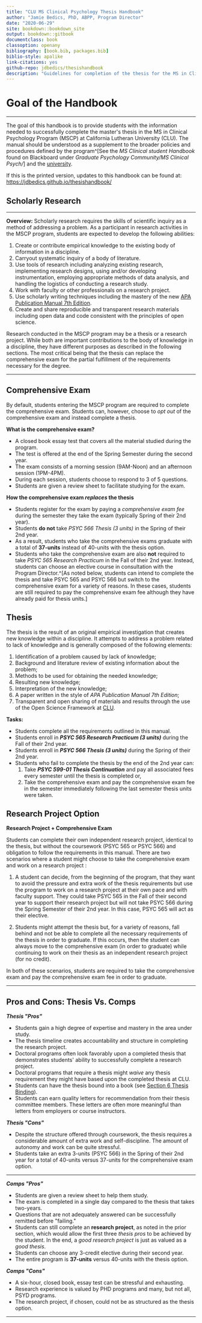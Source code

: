 ```yaml
--- 
title: "CLU MS Clinical Psychology Thesis Handbook"
author: "Jamie Bedics, PhD, ABPP, Program Director"
date: "2020-06-29"
site: bookdown::bookdown_site
output: bookdown::gitbook
documentclass: book
classoption: openany
bibliography: [book.bib, packages.bib]
biblio-style: apalike
link-citations: yes
github-repo: jdbedics/thesishandbook
description: "Guidelines for completion of the thesis for the MS in Clinical Psychology Program at CLU."
---
```


# Goal of the Handbook

___

The goal of this handbook is to provide students with the information needed to successfully complete the master's thesis in the MS in Clinical Psychology Program (MSCP) at California Lutheran University (CLU). The manual should be understood as a supplement to the broader policies and procedures defined by the program^[See the _MS Clinical student Handbook_ found on Blackboard under _Graduate Psychology Community/MS Clinical Psych/_] and the [university](https://www.callutheran.edu/students/student-conduct/student-handbook.html). 

If this is the printed version, updates to this handbook can be found at: https://jdbedics.github.io/thesishandbook/


## Scholarly Research

___

**Overview:** Scholarly research requires the skills of scientific inquiry as a method of addressing a problem. As a participant in research activities in the MSCP program, students are expected to develop the following abilities:

  1. Create or contribute empirical knowledge to the existing body of information in a discipline.
  2. Carryout systematic inquiry of a body of literature.
  3. Use tools of research including analyzing existing research, implementing research designs, using and/or developing instrumentation, employing appropriate methods of data analysis, and handling the logistics of conducting a research study.
  4. Work with faculty or other professionals on a research project.
  5. Use scholarly writing techniques including the mastery of the new [APA Publication Manual 7th Edition](https://apastyle.apa.org/products/publication-manual-7th-edition/).
  6. Create and share reproducible and transparent research materials including open data and code consistent with the principles of open science. 

Research conducted in the MSCP program may be a thesis or a research project. While both are important contributions to the body of knowledge in a discipline, they have different purposes as described in the following sections.  The most critical being that the thesis can replace the comprehensive exam for the partial fulfillment of the requirements necessary for the degree.


___

## Comprehensive Exam


By default, students entering the MSCP program are required to complete the comprehensive exam.  Students can, however, choose to _opt out_ of the comprehensive exam and instead complete a thesis.

**What is the comprehensive exam?**

  * A closed book essay test that covers all the material studied during the program.  
  * The test is offered at the end of the Spring Semester during the second year. 
  * The exam consists of a morning session (9AM-Noon) and an afternoon session (1PM-4PM).
  * During each session, students choose to respond to 3 of 5 questions.
  * Students are given a review sheet to facilitate studying for the exam. 
  
  
**How the comprehensive exam *replaces* the thesis**
    
  * Students register for the exam by paying a *comprehensive exam fee* during the semester they take the exam (typically Spring of their 2nd year).
  * Students **do not** take *PSYC 566 Thesis (3 units)* in the Spring of their 2nd year.  
  * As a result, students who take the comprehensive exams graduate with a total of **37-units** 
    instead of 40-units with the thesis option.
  * Students who take the comprehensive exam are also **not** required to take *PSYC 565 Research Practicum* in the Fall of their 2nd year.  Instead, students can choose an elective course in consultation with the Program Director.^[As noted below, students can intend to complete the thesis and take PSYC 565 and PSYC 566 but switch to the comprehensive exam for a variety of reasons.  In these cases, students are still required to pay the comprehensive exam fee although they have already paid for thesis units.] 




## Thesis

The thesis is the result of an original empirical investigation that creates new knowledge within a discipline. It attempts to address a problem related to lack of knowledge and is generally composed of the following elements:

  1. Identification of a problem caused by lack of knowledge;
  2. Background and literature review of existing information about the problem; 
  3. Methods to be used for obtaining the needed knowledge;
  4. Resulting new knowledge;
  5. Interpretation of the new knowledge;
  6. A paper written in the style of _APA Publication Manual 7th Edition_;
  6. Transparent and open sharing of materials and results through the use of the Open Science Framework at [CLU](https://accounts.osf.io/login?campaign=institution&service=https%3A%2F%2Fosf.io%2Flogin%2F%3Fnext%3Dhttps%253A%252F%252Fosf.io%252F).

**Tasks:**

  * Students complete all the requirements outlined in this manual.
  * Students enroll in ***PSYC 565 Research Practicum (3 units)*** during the Fall of their 2nd year.
  * Students enroll in ***PSYC 566 Thesis (3 units)*** during the Spring of their 2nd year.
  * Students who fail to complete the thesis by the end of the 2nd year can:
    1. Take ***PSYC 599-01 Thesis Continuation*** and pay all associated fees every semester until the thesis is completed or,
    2. Take the comprehensive exam and pay the comprehensive exam fee in the semester immediately following the last semester thesis units were taken. 



## Research Project Option

**Research Project + Comprehensive Exam** 

Students can complete their own independent research project, identical to the thesis, but without the coursework (PSYC 565 or PSYC 566) and obligation to follow the requirements in this manual.  There are two scenarios where a student might choose to take the comprehensive exam and work on a research project :

  1. A student can decide, from the beginning of the program, that they want to avoid the pressure and extra work of the thesis requirements but use the program to work on a research project at their own pace and with faculty support.  They could take PSYC 565 in the Fall of their second year to support their research project but will not take PSYC 566 during the Spring Semester of their 2nd year.  In this case, PSYC 565 will act as their elective. 
  
  2. Students might attempt the thesis but, for a variety of reasons, fall behind and not be able to complete all the necessary requirements of the thesis in order to graduate. If this occurs, then the student can always move to the comprehensive exam (in order to graduate) while continuing to work on their thesis as an independent research project (for no credit).  
    
In both of these scenarios, students are required to take the comprehensive exam and pay the comprehensive exam fee in order to graduate.  

___

## Pros and Cons: Thesis Vs. Comps

***Thesis "Pros"***
  
  * Students gain a high degree of expertise and mastery in the area under study.
  * The thesis timeline creates accountability and structure in completing the research project.
  * Doctoral programs often look favorably upon a completed thesis that demonstrates students' ability to successfully complete a research project.
  * Doctoral programs that require a thesis might *waive* any thesis requirement they might have based upon the completed thesis at CLU.
  * Students can have the thesis bound into a book (see [Section 6 Thesis Binding](#binding)).
  * Students can earn quality letters for recommendation from their thesis committee members. These letters are often more meaningful than letters from employers or course instructors. 

***Thesis "Cons"***
  
  * Despite the structure offered through coursework, the thesis requires a considerable amount of extra work and self-discipline. The amount of autonomy and work can be quite stressful.
  * Students take an extra 3-units (PSYC 566) in the Spring of their 2nd year for a total of 40-units versus 37-units for the comprehensive exam option. 

___

  
***Comps "Pros"***
  
  * Students are given a review sheet to help them study.
  * The exam is completed in a single day compared to the thesis that takes two-years.
  * Questions that are not adequately answered can be successfully remitted before "failing."
  * Students can still complete an **research project**, as noted in the prior section, which would allow the first three *thesis pros* to be achieved by the student.  In the end, a _good research project_ is just as valued as a _good thesis_. 
  * Students can choose any 3-credit elective during their second year.
  * The entire program is **37-units** versus 40-units with the thesis option.
  
***Comps "Cons"***
 
  * A six-hour, closed book, essay test can be stressful and exhausting.
  * Research experience is valued by PHD programs and many, but not all, PSYD programs.
  * The research project, if chosen, could not be as structured as the thesis option.
  
___

